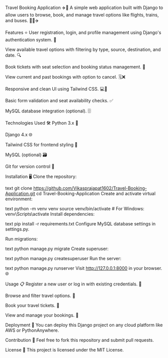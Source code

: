 Travel Booking Application ✈️🧳
A simple web application built with Django to allow users to browse, book, and manage travel options like flights, trains, and buses. 🚆🚌✈️

Features ⭐
User registration, login, and profile management using Django's authentication system. 🔐

View available travel options with filtering by type, source, destination, and date. 🔍

Book tickets with seat selection and booking status management. 🎫

View current and past bookings with option to cancel. 🗓️❌

Responsive and clean UI using Tailwind CSS. 💻📱

Basic form validation and seat availability checks. ✅

MySQL database integration (optional). 🗄️

Technologies Used 🛠️
Python 3.x 🐍

Django 4.x 🌐

Tailwind CSS for frontend styling 🎨

MySQL (optional) 🗃️

Git for version control 🔧

Installation 🖥️
Clone the repository:

text
git clone https://github.com/Vikasprajapat1602/Travel-Booking-Application.git
cd Travel-Booking-Application
Create and activate virtual environment:

text
python -m venv venv
source venv/bin/activate   # For Windows: venv\Scripts\activate
Install dependencies:

text
pip install -r requirements.txt
Configure MySQL database settings in settings.py.

Run migrations:

text
python manage.py migrate
Create superuser:

text
python manage.py createsuperuser
Run the server:

text
python manage.py runserver
Visit http://127.0.0.1:8000 in your browser. 🌐

Usage 📋
Register a new user or log in with existing credentials. 👤

Browse and filter travel options. 🔎

Book your travel tickets. 🛒

View and manage your bookings. 📅

Deployment 🚀
You can deploy this Django project on any cloud platform like AWS or PythonAnywhere.

Contribution 🤝
Feel free to fork this repository and submit pull requests.

License 📄
This project is licensed under the MIT License.

